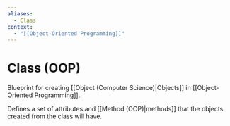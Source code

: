```yaml
---
aliases:
  - Class
context:
  - "[[Object-Oriented Programming]]"
---
```


# Class (OOP)

Blueprint for creating [[Object (Computer Science)|Objects]] in [[Object-Oriented Programming]].

Defines a set of attributes and [[Method (OOP)|methods]] that the objects created from the class will have.
